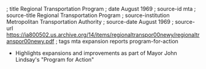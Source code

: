 ; title Regional Transportation Program
; date August 1969
; source-id mta
; source-title Regional Transportation Program
; source-institution Metropolitan Transportation Authority
; source-date August 1969
; source-url https://ia800502.us.archive.org/14/items/regionaltranspor00newy/regionaltranspor00newy.pdf
; tags mta expansion reports program-for-action

- Highlights expansions and improvements as part of Mayor John Lindsay's "Program for Action"
